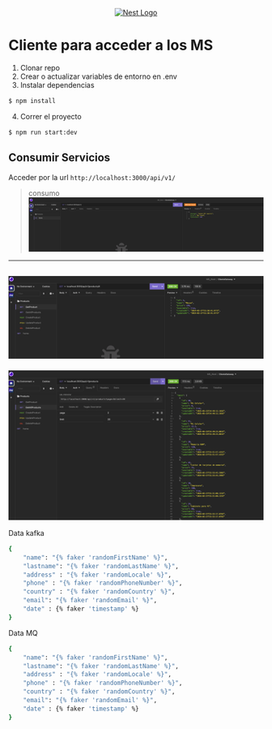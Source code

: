 <p align="center">
  <a href="http://nestjs.com/" target="blank"><img src="https://nestjs.com/img/logo-small.svg" width="120" alt="Nest Logo" /></a>
</p>


# Cliente para acceder a los MS


1. Clonar repo
2. Crear o actualizar variables de entorno en .env
3. Instalar dependencias
```bash
$ npm install
```
4. Correr el proyecto
```bash
$ npm run start:dev
```

## Consumir Servicios

Acceder por la url `http://localhost:3000/api/v1/`


> consumo
![Home](./img/home.png)
----------------------
![One Product](./img/getProduct.png)
----------------------
![Get Products](./img/allProducts.png)



Data kafka
```bash
{
	"name": "{% faker 'randomFirstName' %}",
	"lastname": "{% faker 'randomLastName' %}",
	"address" : "{% faker 'randomLocale' %}",
	"phone" : "{% faker 'randomPhoneNumber' %}",
	"country" : "{% faker 'randomCountry' %}",
	"email": "{% faker 'randomEmail' %}",
	"date" : {% faker 'timestamp' %}
}
```



Data MQ
```bash
{
	"name": "{% faker 'randomFirstName' %}",
	"lastname": "{% faker 'randomLastName' %}",
	"address" : "{% faker 'randomLocale' %}",
	"phone" : "{% faker 'randomPhoneNumber' %}",
	"country" : "{% faker 'randomCountry' %}",
	"email": "{% faker 'randomEmail' %}",
	"date" : {% faker 'timestamp' %}
}
```